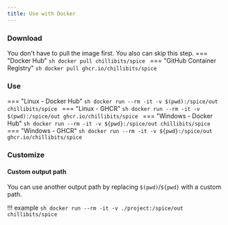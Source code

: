 ```yaml
---
title: Use with Docker
---
```


### Download
You don't have to pull the image first. You also can skip this step.
=== "Docker Hub"
    ```sh
    docker pull chillibits/spice
    ```
=== "GitHub Container Registry"
    ```sh
    docker pull ghcr.io/chillibits/spice
    ```

### Use
=== "Linux - Docker Hub"
    ```sh
    docker run --rm -it -v $(pwd):/spice/out chillibits/spice
    ```
=== "Linux - GHCR"
    ```sh
    docker run --rm -it -v $(pwd):/spice/out ghcr.io/chillibits/spice
    ```
=== "Windows - Docker Hub"
    ```sh
    docker run --rm -it -v ${pwd}:/spice/out chillibits/spice
    ```
=== "Windows - GHCR"
    ```sh
    docker run --rm -it -v ${pwd}:/spice/out ghcr.io/chillibits/spice
    ```

### Customize
#### Custom output path
You can use another output path by replacing `$(pwd)`/`${pwd}` with a custom path.

!!! example
    ```sh
    docker run --rm -it -v ./project:/spice/out chillibits/spice
    ```